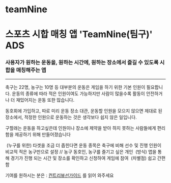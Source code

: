 # teamNine

# 스포츠 시합 매칭 앱 'TeamNine(팀구)' ADS

### 사용자가 원하는 운동을, 원하는 시간에, 원하는 장소에서 즐길 수 있도록 시합을 매칭해주는 앱
---

축구는 22명, 농구는 10명 등 대부분의 운동은 게임을 하기 위한 기본 인원이 필요합니다.
운동의 종류에 따라 적은 인원이여도 가능하지만 사람이 많을수록 활동이 안전하거나 더 재밌어지는 운동 또한 많습니다.

동호회에 가입하고, 따로 미리 운동 장소 대관, 운동할 인원을 모으지 않으면 제대로 된 장소에서, 적정한 인원으로 운동하는 것은 생각보다 쉽지 않은 일입니다.

구할래는 운동을 하고싶은데 인원이나 장소에 제약을 받아 하지 못하는 사람들에게 편리함을 제공하기 위해 만들어졌습니다

 (누구를 위한) 타겟을 조금 더 좁힌다면 운동 종목은 축구에 비해 선수 및 진행 인원이 비교적 적은 농구만으로 설정 // 농구 동호인, 농구를 즐기고 싶은 개인  (방식) 앱을 통해 경기가 진행 되는 시간 및 장소를 확인하고 신청하여 게임에 참여  (차별점) 쉽고 간편함

기여를 원하시는 분은 : [컨트리뷰선가이드](./Contibution) 를 읽어 와주세요
